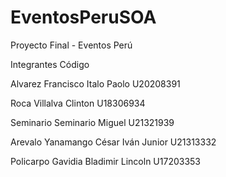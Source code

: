 # EventosPeruSOA

Proyecto Final - Eventos Perú

Integrantes    					Código

Alvarez Francisco Italo Paolo			U20208391

Roca Villalva Clinton				U18306934

Seminario Seminario Miguel			U21321939

Arevalo Yanamango César Iván Junior		U21313332

Policarpo Gavidia Bladimir Lincoln		U17203353
